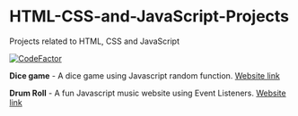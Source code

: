 # HTML-CSS-and-JavaScript-Projects
Projects related to HTML, CSS and JavaScript

[![CodeFactor](https://www.codefactor.io/repository/github/krishrahul98/html-css-and-javascript-projects/badge/main)](https://www.codefactor.io/repository/github/krishrahul98/html-css-and-javascript-projects/overview/main)


**Dice game** - A dice game using Javascript random function.  [Website link](https://dice-game.rahul.cf/)


**Drum Roll** - A fun Javascript music website using Event Listeners.  [Website link](https://drum-roll.rahul.cf/)
